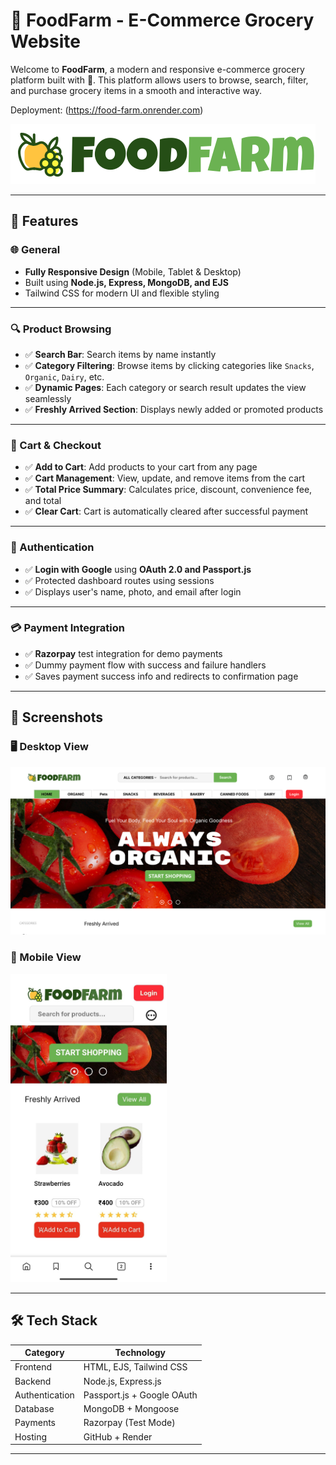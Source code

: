 # 🛒 FoodFarm - E-Commerce Grocery Website

Welcome to **FoodFarm**, a modern and responsive e-commerce grocery platform built with 💚. This platform allows users to browse, search, filter, and purchase grocery items in a smooth and interactive way.

Deployment: (https://food-farm.onrender.com)

![FoodFarm Banner](./public/img/logo.svg) <!-- optional preview image if you have -->

---

## 🚀 Features

### 🌐 General
- **Fully Responsive Design** (Mobile, Tablet & Desktop)
- Built using **Node.js, Express, MongoDB, and EJS**
- Tailwind CSS for modern UI and flexible styling

---

### 🔍 Product Browsing
- ✅ **Search Bar**: Search items by name instantly
- ✅ **Category Filtering**: Browse items by clicking categories like `Snacks`, `Organic`, `Dairy`, etc.
- ✅ **Dynamic Pages**: Each category or search result updates the view seamlessly
- ✅ **Freshly Arrived Section**: Displays newly added or promoted products

---

### 🛒 Cart & Checkout
- ✅ **Add to Cart**: Add products to your cart from any page
- ✅ **Cart Management**: View, update, and remove items from the cart
- ✅ **Total Price Summary**: Calculates price, discount, convenience fee, and total
- ✅ **Clear Cart**: Cart is automatically cleared after successful payment

---

### 🔐 Authentication
- ✅ **Login with Google** using **OAuth 2.0 and Passport.js**
- ✅ Protected dashboard routes using sessions
- ✅ Displays user's name, photo, and email after login

---

### 💳 Payment Integration
- ✅ **Razorpay** test integration for demo payments
- ✅ Dummy payment flow with success and failure handlers
- ✅ Saves payment success info and redirects to confirmation page

---

## 📸 Screenshots

### 🖥️ Desktop View  
![Desktop](./public/img/screenshots/desktop_view.png)


### 📱 Mobile View  
<img src="./public/img/screenshots/mobile_view.jpg" alt="Mobile View" width="250"/>


---

## 🛠️ Tech Stack

| Category         | Technology        |
|------------------|-------------------|
| Frontend         | HTML, EJS, Tailwind CSS |
| Backend          | Node.js, Express.js |
| Authentication   | Passport.js + Google OAuth |
| Database         | MongoDB + Mongoose |
| Payments         | Razorpay (Test Mode) |
| Hosting          | GitHub + Render |

---



